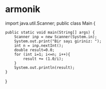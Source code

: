 # armonik

import java.util.Scanner;
public class Main {

    public static void main(String[] args) {
        Scanner inp = new Scanner(System.in);
        System.out.print("Bir sayı giriniz: ");
        int n = inp.nextInt();
        double result=0.0;
        for (int i=1; i<=n; i++){
            result += (1.0/i);
        }
        System.out.println(result);
    }
}
